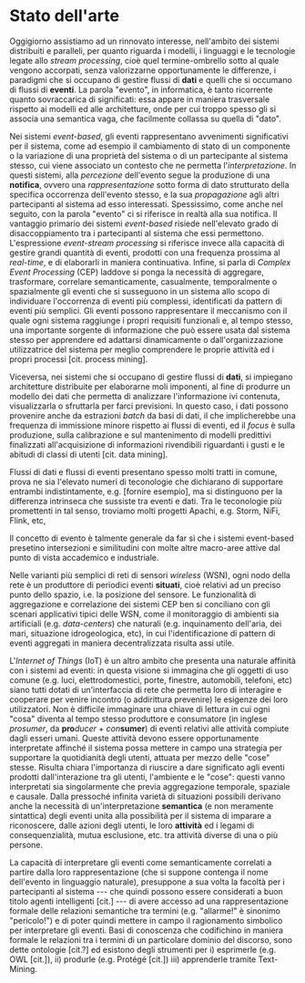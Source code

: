 # Stato dell'arte

<!--Il concetto di evento è sempre più centrale nei sistemi distribuiti moderni, in maniera spesso trasversale rispetto al modello od all'architettura di riferimento.-->

Oggigiorno assistiamo ad un rinnovato interesse, nell'ambito dei sistemi distribuiti e paralleli, per quanto riguarda i modelli, i linguaggi e le tecnologie legate allo *stream processing*, cioè quel termine-ombrello sotto al quale vengono accorpati, senza valorizzarne opportunamente le differenze, i paradigmi che si occupano di gestire flussi di __dati__ e quelli che si occumano di flussi di __eventi__.
La parola "evento", in informatica, è tanto ricorrente quanto sovraccarica di significati: essa appare in maniera trasversale rispetto ai modelli ed alle architetture, onde per cui troppo spesso gli si associa una semantica vaga, che facilmente collassa su quella di "dato".

Nei sistemi *event-based*, gli eventi rappresentano avvenimenti significativi per il sistema, come ad esempio il cambiamento di stato di un componente o la variazione di una proprietà del sistema o di un partecipante al sistema stesso, cui viene associato un contesto che ne permetta l'*interpretazione*.
In questi sistemi, alla *percezione* dell'evento segue la produzione di una __notifica__, ovvero una *rappresentazione* sotto forma di dato strutturato della specifica occorrenza dell'evento stesso, e la sua *propagazione* agli altri partecipanti al sistema ad esso interessati.
Spessissimo, come anche nel seguito, con la parola "evento" ci si riferisce in realtà alla sua notifica.
Il vantaggio primario dei sistemi *event-based* risiede nell'elevato grado di disaccoppiamento tra i partecipanti al sistema che essi permettono.
L'espressione *event-stream processing* si riferisce invece alla capacità di gestire grandi quantità di eventi, prodotti con una frequenza prossima al *real-time*, e di elaborarli in maniera continuativa.
Infine, si parla di *Complex Event Processing* (CEP) laddove si ponga la necessità di aggregare, trasformare, correlare semanticamente, casualmente, temporalmente o spazialmente gli eventi che si susseguono in un sistema allo scopo di individuare l'occorrenza di eventi più complessi, identificati da pattern di eventi più semplici.
Gli eventi possono rappresentare il meccanismo con il quale ogni sistema raggiunge i propri requisiti funzionali e, al tempo stesso, una importante sorgente di informazione che può essere usata dal sistema stesso per apprendere ed adattarsi dinamicamente o dall'organizzazione utilizzatrice del sistema per meglio comprendere le proprie attività ed i propri processi [cit. process mining].

Viceversa, nei sistemi che si occupano di gestire flussi di __dati__, si impiegano architetture distribuite per elaborarne moli imponenti, al fine di produrre un modello dei dati che permetta di analizzare l'informazione ivi contenuta, visualizzarla o sfruttarla per farci previsioni.
In questo caso, i dati possono provenire anche da estrazioni *batch* da basi di dati, il che implicherebbe una frequenza di immissione minore rispetto ai flussi di eventi, ed il *focus* è sulla produzione, sulla calibrazione e sul mantenimento di modelli predittivi finalizzati all'acquisizione di informazioni rivendibili riguardanti i gusti e le abitudi di classi di utenti [cit. data mining].

Flussi di dati e flussi di eventi presentano spesso molti tratti in comune, prova ne sia l'elevato numeri di teconologie che dichiarano di supportare entrambi indistintamente, e.g. [fornire esempio], ma si distinguono per la differenza intrinseca che sussiste tra eventi e dati.
Tra le teconologie più promettenti in tal senso, troviamo molti progetti Apachi, e.g. Storm, NiFi, Flink, etc, <!-- finire -->
<!--TODO esempio programma di messaggistica-->


<!--di strumenti atti a meglio governare sistemi che si occupino della manipolazione di imponenti moli di dati, dalla struttura più disparata e prodotti con granularità molto fine.
Sotto l'ombrello dello *stream processing* vengono normalmente accorpati in maniera intercambiabile sistemi che si occupano di gestire d
Ciò è verosimilmente legato all'importanza che la macro-area dei *big-data* ricopre dal punto di vista sia accademico che economico.
Nella fattispecie, assistiamo alla comparsa di una pletora di tecnologie che fanno riferimento -->

Il concetto di evento è talmente generale da far sì che i sistemi event-based presetino intersezioni e similitudini con molte altre macro-aree attive dal punto di vista accademico e industriale.

Nelle varianti più semplici di reti di sensori *wireless* (WSN), ogni nodo della rete è un produttore di periodici eventi __situati__, cioè relativi ad un preciso punto dello spazio, i.e. la posizione del sensore. 
Le funzionalità di aggregazione e correlazione dei sistemi CEP ben si conciliano con gli scenari applicativi tipici delle WSN, come il monitoraggio di ambienti sia artificiali (e.g. *data-centers*) che naturali (e.g. inquinamento dell'aria, dei mari, situazione idrogeologica, etc), in cui l'identificazione di pattern di eventi aggregati in maniera decentralizzata risulta assi utile.
<!--Le caratteristiche di resilienza delle WSN, che vo-->

L'*Internet of Things* (IoT) è un altro ambito che presenta una naturale affinità con i sistemi ad eventi: in questa visione si immagina che gli oggetti di uso comune (e.g. luci, elettrodomestici, porte, finestre, automobili, telefoni, etc) siano tutti dotati di un'interfaccia di rete che permetta loro di interagire e cooperare per venire incontro (o addirittura prevenire) le esigenze dei loro utilizzatori.
Non è difficile immaginare una chiave di lettura in cui ogni "cosa" diventa al tempo stesso produttore e consumatore (in inglese *prosumer*, da __pro__*ducer* + _con_**sumer**) di eventi relativi alle attività compiute dagli esseri umani.
Queste attività devono essere opportunamente interpretate affinché il sistema possa mettere in campo una strategia per supportare la quotidianità degli utenti, attuata per mezzo delle "cose" stesse.
Risulta chiara l'importanza di riuscire a dare significato agli eventi prodotti dall'interazione tra gli utenti, l'ambiente e le "cose": questi vanno interpretati sia singolarmente che previa aggregazione temporale, spaziale e causale.
Dalla pressoché infinita varietà di situazioni possibili derivano anche la necessità di un'interpretazione __semantica__ (e non meramente sintattica) degli eventi unita alla possibilità per il sistema di imparare a riconoscere, dalle azioni degli utenti, le loro __attività__ ed i legami di consequenzialità, mutua esclusione, etc. tra attività diverse di una o più persone.

La capacità di interpretare gli eventi come semanticamente correlati a partire dalla loro rappresentazione (che si suppone contenga il nome dell'evento in linguaggio naturale), presuppone a sua volta la facoltà per i partecipanti al sistema --- che quindi possono essere considerati a buon titolo agenti intelligenti [cit.] --- di avere accesso ad una rappresentazione formale delle relazioni semantiche tra termini (e.g. "allarme!" è sinonimo "pericolo!") e di poter quindi mettere in campo il ragionamento simbolico per interpretare gli eventi.
Basi di conoscenza che codifichino in maniera formale le relazioni tra i termini di un particolare dominio del discorso, sono dette ontologie [cit.?] ed esistono degli strumenti per i) esprimerle (e.g. OWL [cit.]), ii) produrle (e.g. Protégé [cit.]) iii) apprenderle tramite Text-Mining.

<!-- TODO dal fatto che il sistema debba dedurre cose dall'interazione con l'utente => salto alla BIC -->

<!-- TODO dal fatto che il sistema debba apprendere le relazioni tra le attività degli utenti => salto a process/habit mining  -->

